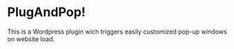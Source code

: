 # PlugAndPop!
This is a Wordpress plugin wich triggers easily customized pop-up windows on website load.
